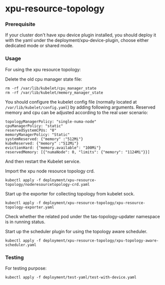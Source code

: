 # xpu-resource-topology

### Prerequisite

If your cluster don't have xpu device plugin installed, you should deploy it with the yaml under the deployment/xpu-device-plugin, choose either dedicated mode or shared mode.

### Usage

For using the xpu resource topology:

Delete the old cpu manager state file:

```
rm -rf /var/lib/kubelet/cpu_manager_state
rm -rf /var/lib/kubelet/memory_manager_state
```

You should configure the kubelet config file (normally located at `/var/lib/kubelet/config.yaml`) by adding following arguments.
Reserved memory and cpu can be adjusted according to the real user scenario:

```
topologyManagerPolicy: "single-numa-node"
cpuManagerPolicy: "static"
reservedSystemCPUs: "0"
memoryManagerPolicy: "Static"
systemReserved: {"memory" :"512Mi"}
kubeReserved: {"memory" :"512Mi"}
evictionHard: {"memory.available": "100Mi"}
reservedMemory: [{"numaNode": 0, "limits": {"memory": "1124Mi"}}]
```
And then restart the Kubelet service.


Import the xpu node resource topology crd.

```
kubectl apply -f deployment/xpu-resource-topology/noderesourcetopology-crd.yaml
```

Start up the exporter for collecting topology from kubelet sock.
```
kubectl apply -f deployment/xpu-resource-topology/xpu-resource-topology-exporter.yaml
```

Check whether the related pod under the tas-topology-updater namespace is in running status. 

Start up the scheduler plugin for using the topology aware scheduler.

```
kubectl apply -f deployment/xpu-resource-topology/xpu-topology-aware-scheduler.yaml
```

### Testing


For testing purpose:

```
kubectl apply -f deployment/test-yaml/test-with-device.yaml
```



